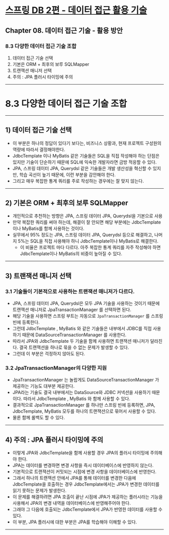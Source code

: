 # <a href = "../README.md" target="_blank">스프링 DB 2편 - 데이터 접근 활용 기술</a>
## Chapter 08. 데이터 접근 기술 - 활용 방안
### 8.3 다양한 데이터 접근 기술 조합
1) 데이터 접근 기술 선택
2) 기본은 ORM + 최후의 보루 SQLMapper
3) 트랜잭션 매니저 선택
4) 주의 : JPA 플러시 타이밍에 주의

---

# 8.3 다양한 데이터 접근 기술 조합

---

## 1) 데이터 접근 기술 선택
- 이 부분은 하나의 정답이 있다기 보다는, 비즈니스 상황과, 현재 프로젝트 구성원의 역량에 따라서 결정해야한다.
- JdbcTemplate 이나 MyBatis 같은 기술들은 SQL을 직접 작성해야 하는 단점은 있지만 기술이 단순하기 때문에 SQL에 익숙한 개발자라면 금방 적응할 수 있다.
- JPA, 스프링 데이터 JPA, Querydsl 같은 기술들은 개발 생산성을 혁신할 수 있지만, 학습 곡선이 높기 때문에, 이런 부분을 감안해야 한다.
- 그리고 매우 복잡한 통계 쿼리를 주로 작성하는 경우에는 잘 맞지 않는다.

---

## 2) 기본은 ORM + 최후의 보루 SQLMapper
- 개인적으로 추천하는 방향은 JPA, 스프링 데이터 JPA, Querydsl을 기본으로 사용
- 만약 복잡한 쿼리를 써야 하는데, 해결이 잘 안되면 해당 부분에는 JdbcTemplate이나 MyBatis를 함께 사용하는 것이다.
- 실무에서 95% 정도는 JPA, 스프링 데이터 JPA, Querydsl 등으로 해결하고, 나머지 5%는 SQL을 직접 사용해야 하니 JdbcTemplate이나 MyBatis로 해결한다. 
  - 이 비율은 프로젝트 마다 다르다. 아주 복잡한 통계 쿼리를 자주 작성해야 하면 JdbcTemplate이나 MyBatis의 비중이 높아질 수 있다.

---

## 3) 트랜잭션 매니저 선택

### 3.1 기술들이 기본적으로 사용하는 트랜잭션 매니저가 다르다. 
- JPA, 스프링 데이터 JPA, Querydsl은 모두 JPA 기술을 사용하는 것이기 때문에 트랜잭션 매니저로 JpaTransactionManager 를 선택하면 된다.
- 해당 기술을 사용하면 스프링 부트는 자동으로 `JpaTransactionManager` 를 스프링 빈에 등록한다.
- 그런데 JdbcTemplate , MyBatis 와 같은 기술들은 내부에서 JDBC를 직접 사용하기 때문에 DataSourceTransactionManager 를 사용한다.
- 따라서 JPA와 JdbcTemplate 두 기술을 함께 사용하면 트랜잭션 매니저가 달라진다. 결국 트랜잭션을 하나로 묶을 수 없는 문제가 발생할 수 있다.
- 그런데 이 부분은 걱정하지 않아도 된다.

### 3.2 JpaTransactionManager의 다양한 지원
- JpaTransactionManager 는 놀랍게도 DataSourceTransactionManager 가 제공하는 기능도 대부분 제공한다.
- JPA라는 기술도 결국 내부에서는 DataSource와 JDBC 커넥션을 사용하기 때문이다. 따라서 JdbcTemplate , MyBatis 와 함께 사용할 수 있다.
- 결과적으로 JpaTransactionManager 를 하나만 스프링 빈에 등록하면, JPA, JdbcTemplate, MyBatis 모두를 하나의 트랜잭션으로 묶어서 사용할 수 있다.
- 물론 함께 롤백도 할 수 있다.

---

## 4) 주의 : JPA 플러시 타이밍에 주의
- 이렇게 JPA와 JdbcTemplate을 함께 사용할 경우 JPA의 플러시 타이밍에 주의해야 한다.
- JPA는 데이터를 변경하면 변경 사항을 즉시 데이터베이스에 반영하지 않는다.
- 기본적으로 트랜잭션이 커밋되는 시점에 변경 사항을 데이터베이스에 반영한다.
- 그래서 하나의 트랜잭션 안에서 JPA를 통해 데이터를 변경한 다음에 JdbcTemplate을 호출하는 경우 JdbcTemplate에서는 JPA가 변경한 데이터를 읽기 못하는 문제가 발생한다.
- 이 문제를 해결하려면 JPA 호출이 끝난 시점에 JPA가 제공하는 플러시라는 기능을 사용해서 JPA의 변경 내역을 데이터베이스에 반영해주어야 한다.
- 그래야 그 다음에 호출되는 JdbcTemplate에서 JPA가 반영한 데이터를 사용할 수 있다.
- 이 부분, JPA 플러시에 대한 부분은 JPA를 학습해야 이해할 수 있다. 

---
